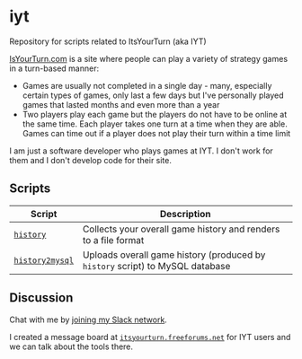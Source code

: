# iyt
Repository for scripts related to ItsYourTurn (aka IYT)

[IsYourTurn.com](https://itsyourturn.com) is a site where people can play a variety of strategy games in a turn-based manner:
  - Games are usually not completed in a single day - many, especially certain types of games, only last a few days but I've personally played games that lasted months and even more than a year
  - Two players play each game but the players do not have to be online at the same time.  Each player takes one turn at a time when they are able.  Games can time out if a player does not play their turn within a time limit

I am just a software developer who plays games at IYT.  I don't work for them and I don't develop code for their site.

## Scripts

| Script | Description |
| ------ | ----------- |
| [`history`](history.md) | Collects your overall game history and renders to a file format |
| [`history2mysql`](history2mysql.md) | Uploads overall game history (produced by `history` script) to MySQL database |

## Discussion

Chat with me by [joining my Slack network](https://join.slack.com/t/slackwithbruno/shared_invite/enQtNjAxMDY4MDYzMjUyLTVmNmIzMWQxMjE4MzI4NWZlOWYwMzY2ZTJlOWQ2YjE0ZWRlMjQxMDEzOTgxNjBkYjUxZDE2NjBhZWIzZmRkOTM).

I created a message board at [`itsyourturn.freeforums.net`](http://itsyourturn.freeforums.net) for IYT users and we can talk about the tools there.
